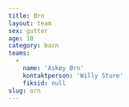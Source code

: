 ```yaml
---
title: Ørn
layout: team
sex: gutter
age: 10
category: barn
teams:
  -
    name: 'Askøy Ørn'
    kontaktperson: 'Willy Sture'
    fiksid: null
slug: orn
---
```

